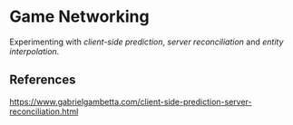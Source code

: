 # Game Networking

Experimenting with _client-side prediction_, _server reconciliation_ and _entity interpolation_.

## References

https://www.gabrielgambetta.com/client-side-prediction-server-reconciliation.html

